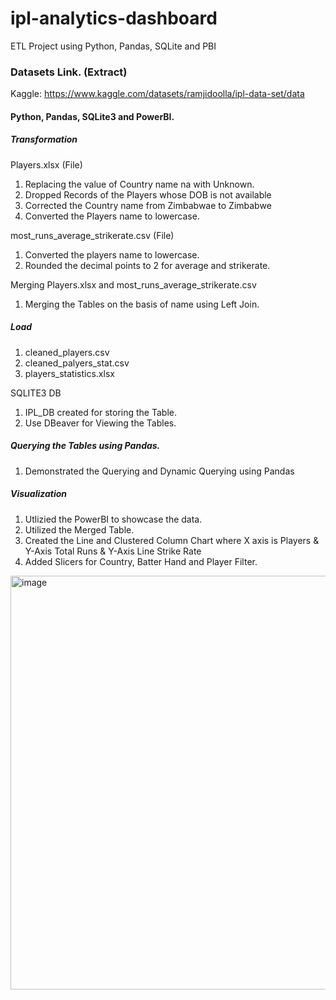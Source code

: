 # ipl-analytics-dashboard
ETL Project using Python, Pandas, SQLite and PBI


### Datasets Link. (Extract)
Kaggle: https://www.kaggle.com/datasets/ramjidoolla/ipl-data-set/data

#### Python, Pandas, SQLite3 and PowerBI.

##### Transformation
Players.xlsx (File)

1. Replacing the value of Country name na with Unknown.
2. Dropped Records of the Players whose DOB is not available
3. Corrected the Country name from Zimbabwae to Zimbabwe
4. Converted the Players name to lowercase.

most_runs_average_strikerate.csv (File)

1. Converted the players name to lowercase.
2. Rounded the decimal points to 2 for average and strikerate.

Merging Players.xlsx and most_runs_average_strikerate.csv

1. Merging the Tables on the basis of name using Left Join.

##### Load

1. cleaned_players.csv
2. cleaned_palyers_stat.csv
3. players_statistics.xlsx

SQLITE3 DB
1. IPL_DB created for storing the Table.
2. Use DBeaver for Viewing the Tables.

##### Querying the Tables using Pandas.
1. Demonstrated the Querying and Dynamic Querying using Pandas

##### Visualization
1. Utlizied the PowerBI to showcase the data.
2. Utilized the Merged Table.
3. Created the Line and Clustered Column Chart where X axis is Players & Y-Axis Total Runs & Y-Axis Line Strike Rate
4. Added Slicers for Country, Batter Hand and Player Filter.

<img width="1178" height="662" alt="image" src="https://github.com/user-attachments/assets/ab2dfc8e-87c9-40fc-afde-a766dc9673c3" />

